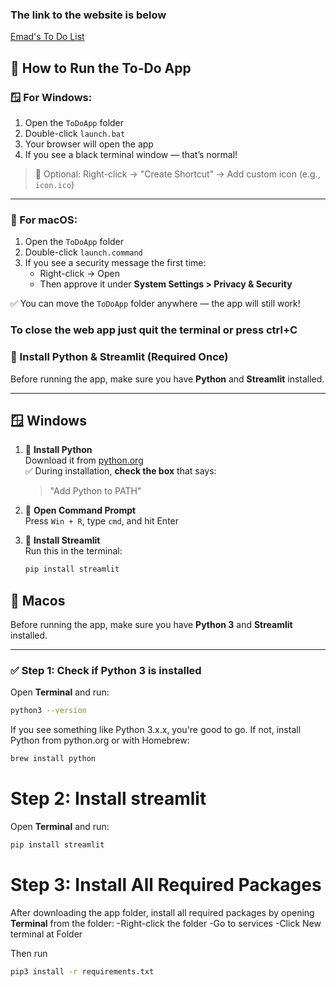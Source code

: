 ### The link to the website is below

[Emad's To Do List](https://emadstodo.streamlit.app)

## 🚀 How to Run the To-Do App

### 🪟 For Windows:
1. Open the `ToDoApp` folder
2. Double-click `launch.bat`
3. Your browser will open the app
4. If you see a black terminal window — that’s normal!

> 🧩 Optional: Right-click → "Create Shortcut" → Add custom icon (e.g., `icon.ico`)

---

### 🍎 For macOS:
1. Open the `ToDoApp` folder
2. Double-click `launch.command`
3. If you see a security message the first time:
   - Right-click → Open
   - Then approve it under **System Settings > Privacy & Security**

✅ You can move the `ToDoApp` folder anywhere — the app will still work!

### To close the web app just quit the terminal or press ctrl+C


### 🐍 Install Python & Streamlit (Required Once)

Before running the app, make sure you have **Python** and **Streamlit** installed.

---

## 🪟 Windows

1. 🔹 **Install Python**  
   Download it from [python.org](https://www.python.org/downloads/windows/)  
   ✅ During installation, **check the box** that says:  
   > "Add Python to PATH"

2. 🔹 **Open Command Prompt**  
   Press `Win + R`, type `cmd`, and hit Enter

3. 🔹 **Install Streamlit**  
   Run this in the terminal:

   ```bash
   pip install streamlit


## 🍎 Macos

Before running the app, make sure you have **Python 3** and **Streamlit** installed.

---

### ✅ Step 1: Check if Python 3 is installed

Open **Terminal** and run:

```bash
python3 --version
```
If you see something like Python 3.x.x, you're good to go.
If not, install Python from python.org or with Homebrew:

```bash
brew install python
```
# Step 2: Install streamlit

Open **Terminal** and run:
```bash
pip install streamlit
```

# Step 3: Install All Required Packages

After downloading the app folder, install all required packages by opening **Terminal** from the folder:
-Right-click the folder
-Go to services
-Click New terminal at Folder

Then run
```bash
pip3 install -r requirements.txt
```
